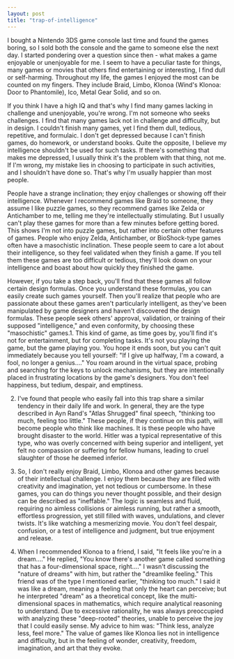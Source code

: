 ```yaml
---
layout: post
title: "trap-of-intelligence"
---
```


 I bought a Nintendo 3DS game console last time and found the games boring, so I sold both the console and the game to someone else the next day. I started pondering over a question since then - what makes a game enjoyable or unenjoyable for me. I seem to have a peculiar taste for things, many games or movies that others find entertaining or interesting, I find dull or self-harming. Throughout my life, the games I enjoyed the most can be counted on my fingers. They include Braid, Limbo, Klonoa (Wind's Klonoa: Door to Phantomile), Ico, Metal Gear Solid, and so on.

If you think I have a high IQ and that's why I find many games lacking in challenge and unenjoyable, you're wrong. I'm not someone who seeks challenges. I find that many games lack not in challenge and difficulty, but in design. I couldn't finish many games, yet I find them dull, tedious, repetitive, and formulaic. I don't get depressed because I can't finish games, do homework, or understand books. Quite the opposite, I believe my intelligence shouldn't be used for such tasks. If there's something that makes me depressed, I usually think it's the problem with that thing, not me. If I'm wrong, my mistake lies in choosing to participate in such activities, and I shouldn't have done so. That's why I'm usually happier than most people.

People have a strange inclination; they enjoy challenges or showing off their intelligence. Whenever I recommend games like Braid to someone, they assume I like puzzle games, so they recommend games like Zelda or Antichamber to me, telling me they're intellectually stimulating. But I usually can't play these games for more than a few minutes before getting bored. This shows I'm not into puzzle games, but rather into certain other features of games. People who enjoy Zelda, Antichamber, or BioShock-type games often have a masochistic inclination. These people seem to care a lot about their intelligence, so they feel validated when they finish a game. If you tell them these games are too difficult or tedious, they'll look down on your intelligence and boast about how quickly they finished the game.

However, if you take a step back, you'll find that these games all follow certain design formulas. Once you understand these formulas, you can easily create such games yourself. Then you'll realize that people who are passionate about these games aren't particularly intelligent, as they've been manipulated by game designers and haven't discovered the design formulas. These people seek others' approval, validation, or training of their supposed "intelligence," and even conformity, by choosing these "masochistic" games.1. This kind of game, as time goes by, you'll find it's not for entertainment, but for completing tasks. It's not you playing the game, but the game playing you. You hope it ends soon, but you can't quit immediately because you tell yourself: "If I give up halfway, I'm a coward, a fool, no longer a genius...." You roam around in the virtual space, probing and searching for the keys to unlock mechanisms, but they are intentionally placed in frustrating locations by the game's designers. You don't feel happiness, but tedium, despair, and emptiness.

2. I've found that people who easily fall into this trap share a similar tendency in their daily life and work. In general, they are the type described in Ayn Rand's "Atlas Shrugged" final speech, "thinking too much, feeling too little." These people, if they continue on this path, will become people who think like machines. It is these people who have brought disaster to the world. Hitler was a typical representative of this type, who was overly concerned with being superior and intelligent, yet felt no compassion or suffering for fellow humans, leading to cruel slaughter of those he deemed inferior.

3. So, I don't really enjoy Braid, Limbo, Klonoa and other games because of their intellectual challenge. I enjoy them because they are filled with creativity and imagination, yet not tedious or cumbersome. In these games, you can do things you never thought possible, and their design can be described as "ineffable." The logic is seamless and fluid, requiring no aimless collisions or aimless running, but rather a smooth, effortless progression, yet still filled with waves, undulations, and clever twists. It's like watching a mesmerizing movie. You don't feel despair, confusion, or a test of intelligence and judgment, but true enjoyment and release.

4. When I recommended Klonoa to a friend, I said, "It feels like you're in a dream...." He replied, "You know there's another game called something that has a four-dimensional space, right...." I wasn't discussing the "nature of dreams" with him, but rather the "dreamlike feeling." This friend was of the type I mentioned earlier, "thinking too much." I said it was like a dream, meaning a feeling that only the heart can perceive; but he interpreted "dream" as a theoretical concept, like the multi-dimensional spaces in mathematics, which require analytical reasoning to understand. Due to excessive rationality, he was always preoccupied with analyzing these "deep-rooted" theories, unable to perceive the joy that I could easily sense. My advice to him was: "Think less, analyze less, feel more." The value of games like Klonoa lies not in intelligence and difficulty, but in the feeling of wonder, creativity, freedom, imagination, and art that they evoke.